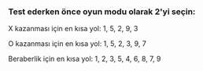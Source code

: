 ### Test ederken önce oyun modu olarak 2'yi seçin:
X kazanması için en kısa yol: 1, 5, 2, 9, 3

O kazanması için en kısa yol: 1, 5, 2, 3, 9, 7

Beraberlik için en kısa yol: 1, 2, 3, 5, 4, 6, 8, 7, 9

